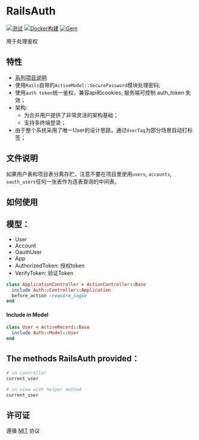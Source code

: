 # RailsAuth

[![测试](https://github.com/work-design/rails_auth/actions/workflows/test.yml/badge.svg)](https://github.com/work-design/rails_auth/actions/workflows/test.yml)
[![Docker构建](https://github.com/work-design/rails_auth/actions/workflows/cd.yml/badge.svg)](https://github.com/work-design/rails_auth/actions/workflows/cd.yml)
[![Gem](https://github.com/work-design/rails_auth/actions/workflows/gempush.yml/badge.svg)](https://github.com/work-design/rails_auth/actions/workflows/gempush.yml)

用于处理鉴权

## 特性

* [系列项目说明](https://github.com/work-design/home)
* 使用`Rails`自带的`ActiveModel::SecurePassword`模块处理密码;
* 使用`auth token`统一鉴权，兼容api和cookies, 服务端可控制 auth_token 失效；
* 架构:
  - 为合并用户提供了非常灵活的架构基础；
  - 支持多终端登录；
* 由于整个系统采用了唯一User的设计思路，通过`UserTag`为部分场景自动打标签；

## 文件说明
如果用户表和项目表分离存贮，注意不要在项目里使用`users`, `accounts`, `oauth_users`任何一张表作为连表查询的中间表。

## 如何使用

## 模型：
* User
* Account
* OauthUser
* App
* AuthorizedToken: 授权token
* VerifyToken: 验证Token

```ruby
class ApplicationController < ActionController::Base
  include Auth::Controller::Application
  before_action :require_login
end
```

#### Include in Model

```ruby
class User < ActiveRecord::Base
  include Auth::Model::User
end
```

## The methods RailsAuth provided：

```ruby
# in controller
current_user

# in view with helper method
current_user
```

## 许可证
遵循 [MIT](https://opensource.org/licenses/MIT) 协议
